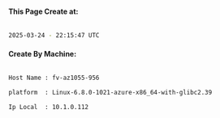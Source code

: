 
   
#### This Page Create at:

```bash

2025-03-24 - 22:15:47 UTC

```

#### Create By Machine:

```bash

Host Name : fv-az1055-956

platform  : Linux-6.8.0-1021-azure-x86_64-with-glibc2.39

Ip Local  : 10.1.0.112

```

